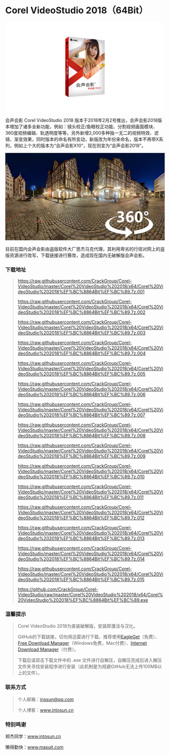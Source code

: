 # Corel VideoStudio 2018（64Bit）

![](https://github.com/CrackGroup/Corel-VideoStudio/blob/img/img02.jpg?raw=true)

会声会影 Corel VideoStudio 2018 版本于2018年2月2号推出，会声会影2018版本增加了诸多全新功能，例如：镜头校正/鱼眼校正功能、分割视频画面模块、360度视频编辑、轨透明度等等，另外新增2,000多种独一无二的视频特效、滤镜、渐变效果，同时版本的命名有所变动，新版改为年份来命名，版本不再带X系列，例如上个大的版本为“会声会影X10”，现在则变为“会声会影2018”。

![](https://github.com/CrackGroup/Corel-VideoStudio/blob/img/img03.jpg?raw=true)

目前在国内会声会影由盗版软件大厂思杰马克代理，其利用卑劣的行径对网上的盗版资源进行改写，下载链接进行篡改，造成现在国内无破解版会声会影。

### 下载地址

> https://raw.githubusercontent.com/CrackGroup/Corel-VideoStudio/master/Corel%20VideoStudio%202018/x64/Corel%20VideoStudio%202018%EF%BC%8864Bit%EF%BC%89.7z.001
>
> https://raw.githubusercontent.com/CrackGroup/Corel-VideoStudio/master/Corel%20VideoStudio%202018/x64/Corel%20VideoStudio%202018%EF%BC%8864Bit%EF%BC%89.7z.002
>
> https://raw.githubusercontent.com/CrackGroup/Corel-VideoStudio/master/Corel%20VideoStudio%202018/x64/Corel%20VideoStudio%202018%EF%BC%8864Bit%EF%BC%89.7z.003
>
> https://raw.githubusercontent.com/CrackGroup/Corel-VideoStudio/master/Corel%20VideoStudio%202018/x64/Corel%20VideoStudio%202018%EF%BC%8864Bit%EF%BC%89.7z.004
>
> https://raw.githubusercontent.com/CrackGroup/Corel-VideoStudio/master/Corel%20VideoStudio%202018/x64/Corel%20VideoStudio%202018%EF%BC%8864Bit%EF%BC%89.7z.005
>
> https://raw.githubusercontent.com/CrackGroup/Corel-VideoStudio/master/Corel%20VideoStudio%202018/x64/Corel%20VideoStudio%202018%EF%BC%8864Bit%EF%BC%89.7z.006
>
> https://raw.githubusercontent.com/CrackGroup/Corel-VideoStudio/master/Corel%20VideoStudio%202018/x64/Corel%20VideoStudio%202018%EF%BC%8864Bit%EF%BC%89.7z.007
>
> https://raw.githubusercontent.com/CrackGroup/Corel-VideoStudio/master/Corel%20VideoStudio%202018/x64/Corel%20VideoStudio%202018%EF%BC%8864Bit%EF%BC%89.7z.008
>
> https://raw.githubusercontent.com/CrackGroup/Corel-VideoStudio/master/Corel%20VideoStudio%202018/x64/Corel%20VideoStudio%202018%EF%BC%8864Bit%EF%BC%89.7z.009
>
> https://raw.githubusercontent.com/CrackGroup/Corel-VideoStudio/master/Corel%20VideoStudio%202018/x64/Corel%20VideoStudio%202018%EF%BC%8864Bit%EF%BC%89.7z.010
>
> https://raw.githubusercontent.com/CrackGroup/Corel-VideoStudio/master/Corel%20VideoStudio%202018/x64/Corel%20VideoStudio%202018%EF%BC%8864Bit%EF%BC%89.7z.011
>
> https://raw.githubusercontent.com/CrackGroup/Corel-VideoStudio/master/Corel%20VideoStudio%202018/x64/Corel%20VideoStudio%202018%EF%BC%8864Bit%EF%BC%89.7z.012
>
> https://raw.githubusercontent.com/CrackGroup/Corel-VideoStudio/master/Corel%20VideoStudio%202018/x64/Corel%20VideoStudio%202018%EF%BC%8864Bit%EF%BC%89.7z.013
>
> https://raw.githubusercontent.com/CrackGroup/Corel-VideoStudio/master/Corel%20VideoStudio%202018/x64/Corel%20VideoStudio%202018%EF%BC%8864Bit%EF%BC%89.7z.014
>
> https://raw.githubusercontent.com/CrackGroup/Corel-VideoStudio/master/Corel%20VideoStudio%202018/x64/Corel%20VideoStudio%202018%EF%BC%8864Bit%EF%BC%89.7z.015
>
> https://github.com/CrackGroup/Corel-VideoStudio/raw/master/Corel%20VideoStudio%202018/x64/Corel%20VideoStudio%202018%EF%BC%8864Bit%EF%BC%89.exe

### 温馨提示

> Corel VideoStudio 2018为直装破解版，安装即激活与汉化。
>
> GitHub的下载链接，切勿用迅雷进行下载，推荐使用[EagleGet](http://www.eagleget.com/)（免费）、[Free Download Manager](https://www.freedownloadmanager.org/)（Windows免费，Mac付费）、[Internet Download Manager](http://www.internetdownloadmanager.com/)（付费）。
>
> 下载后请双击下载文件中的 .exe 文件进行自解压，自解压完成后进入解压文件夹寻找安装程序进行安装（此机制是为规避GitHub无法上传100MB以上的文件）。

### 联系方式

> 个人邮箱：inssun@qq.com
>
> 个人博客：www.intosun.cn

### 特别鸣谢

郑杰同学：www.intosun.cn

懒得勤快：www.masuit.com
